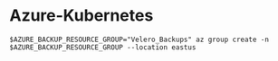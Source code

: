 # Azure-Kubernetes
`$AZURE_BACKUP_RESOURCE_GROUP="Velero_Backups"
az group create -n $AZURE_BACKUP_RESOURCE_GROUP --location eastus`